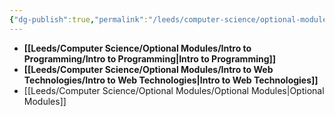 ```yaml
---
{"dg-publish":true,"permalink":"/leeds/computer-science/optional-modules/optional-modules/"}
---
```



- **[[Leeds/Computer Science/Optional Modules/Intro to Programming/Intro to Programming\|Intro to Programming]]**
- **[[Leeds/Computer Science/Optional Modules/Intro to Web Technologies/Intro to Web Technologies\|Intro to Web Technologies]]**
- [[Leeds/Computer Science/Optional Modules/Optional Modules\|Optional Modules]]


